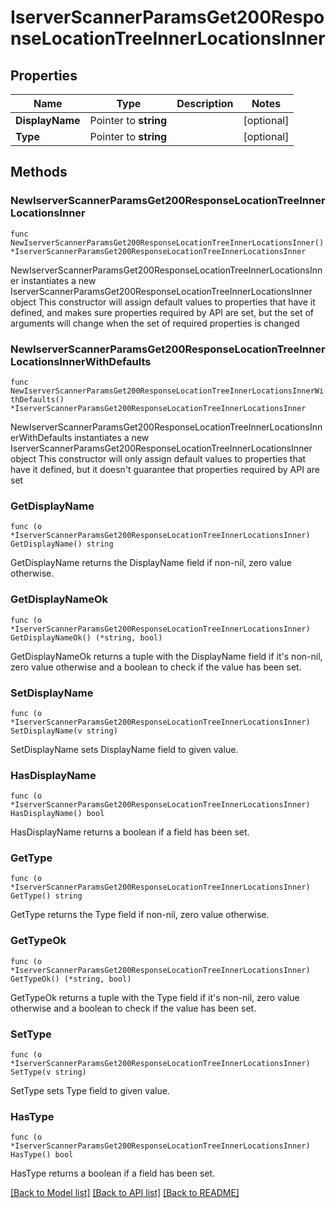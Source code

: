 # IserverScannerParamsGet200ResponseLocationTreeInnerLocationsInner

## Properties

Name | Type | Description | Notes
------------ | ------------- | ------------- | -------------
**DisplayName** | Pointer to **string** |  | [optional] 
**Type** | Pointer to **string** |  | [optional] 

## Methods

### NewIserverScannerParamsGet200ResponseLocationTreeInnerLocationsInner

`func NewIserverScannerParamsGet200ResponseLocationTreeInnerLocationsInner() *IserverScannerParamsGet200ResponseLocationTreeInnerLocationsInner`

NewIserverScannerParamsGet200ResponseLocationTreeInnerLocationsInner instantiates a new IserverScannerParamsGet200ResponseLocationTreeInnerLocationsInner object
This constructor will assign default values to properties that have it defined,
and makes sure properties required by API are set, but the set of arguments
will change when the set of required properties is changed

### NewIserverScannerParamsGet200ResponseLocationTreeInnerLocationsInnerWithDefaults

`func NewIserverScannerParamsGet200ResponseLocationTreeInnerLocationsInnerWithDefaults() *IserverScannerParamsGet200ResponseLocationTreeInnerLocationsInner`

NewIserverScannerParamsGet200ResponseLocationTreeInnerLocationsInnerWithDefaults instantiates a new IserverScannerParamsGet200ResponseLocationTreeInnerLocationsInner object
This constructor will only assign default values to properties that have it defined,
but it doesn't guarantee that properties required by API are set

### GetDisplayName

`func (o *IserverScannerParamsGet200ResponseLocationTreeInnerLocationsInner) GetDisplayName() string`

GetDisplayName returns the DisplayName field if non-nil, zero value otherwise.

### GetDisplayNameOk

`func (o *IserverScannerParamsGet200ResponseLocationTreeInnerLocationsInner) GetDisplayNameOk() (*string, bool)`

GetDisplayNameOk returns a tuple with the DisplayName field if it's non-nil, zero value otherwise
and a boolean to check if the value has been set.

### SetDisplayName

`func (o *IserverScannerParamsGet200ResponseLocationTreeInnerLocationsInner) SetDisplayName(v string)`

SetDisplayName sets DisplayName field to given value.

### HasDisplayName

`func (o *IserverScannerParamsGet200ResponseLocationTreeInnerLocationsInner) HasDisplayName() bool`

HasDisplayName returns a boolean if a field has been set.

### GetType

`func (o *IserverScannerParamsGet200ResponseLocationTreeInnerLocationsInner) GetType() string`

GetType returns the Type field if non-nil, zero value otherwise.

### GetTypeOk

`func (o *IserverScannerParamsGet200ResponseLocationTreeInnerLocationsInner) GetTypeOk() (*string, bool)`

GetTypeOk returns a tuple with the Type field if it's non-nil, zero value otherwise
and a boolean to check if the value has been set.

### SetType

`func (o *IserverScannerParamsGet200ResponseLocationTreeInnerLocationsInner) SetType(v string)`

SetType sets Type field to given value.

### HasType

`func (o *IserverScannerParamsGet200ResponseLocationTreeInnerLocationsInner) HasType() bool`

HasType returns a boolean if a field has been set.


[[Back to Model list]](../README.md#documentation-for-models) [[Back to API list]](../README.md#documentation-for-api-endpoints) [[Back to README]](../README.md)


